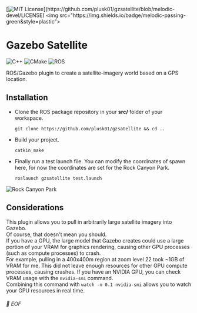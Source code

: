[![MIT License](https://img.shields.io/apm/l/atomic-design-ui.svg?)](https://github.com/plusk01/gzsatellite/blob/melodic-devel/LICENSE)
<img src="https://img.shields.io/badge/melodic-passing-green&style=plastic">

# Gazebo Satellite
![C++](https://img.shields.io/badge/-C%2B%2B-00599C?style=plastic&logo=C%2B%2B)
![CMake](https://img.shields.io/badge/-CMake-064F8C?style=plastic&logo=CMake)
![ROS](https://img.shields.io/badge/-ROS-22314E?style=plastic&logo=ROS)

ROS/Gazebo plugin to create a satellite-imagery world based on a GPS location.


## Installation

* Clone the ROS package repository in your **src/** folder of your workspace.
      
      git clone https://github.com/plusk01/gzsatellite && cd ..
      
* Build your project.

      catkin_make

* Finally run a test launch file. You can modify the coordinates of spawn here, for now the coordinates are set for the Rock Canyon Park.

      roslaunch gzsatellite test.launch

![Rock Canyon Park](https://user-images.githubusercontent.com/45683974/94589186-96080e80-02a2-11eb-9de5-8269363ad387.jpg)
      

## Considerations

This plugin allows you to pull in arbitrarily large satellite imagery into Gazebo.<br/>
Of course, that doesn't mean you should.<br/>
If you have a GPU, the large model that Gazebo creates could use a large portion of your VRAM for graphics rendering, causing other GPU processes (such as compute processes) to crash.<br/>
For example, pulling in a 400x400m region at zoom level 22 took ~1GB of VRAM for me. This did not leave enough resources for other GPU compute processes, causing crashes. If you have an NVIDIA GPU, you can check VRAM usage with the `nvidia-smi` command.<br/>
Combining this command with `watch -n 0.1 nvidia-smi` allows you to watch your GPU resources in real time.


###### 💾 EOF
